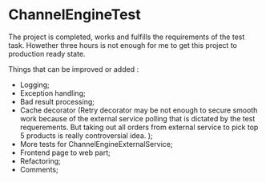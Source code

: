 # ChannelEngineTest

The project is completed, works and fulfills the requirements of the test task. Howether three hours is not enough for me to get this project to production ready state.

Things that can be improved or added : 
* Logging;
* Exception handling;
* Bad result processing;
* Cache decorator (Retry decorator may be not enough to secure smooth work because of the external service polling that is dictated by the test requerements. But taking out all orders from external service to pick top 5 products is really controversial idea. );
* More tests for ChannelEngineExternalService;
* Frontend page to web part;
* Refactoring;
* Comments;
